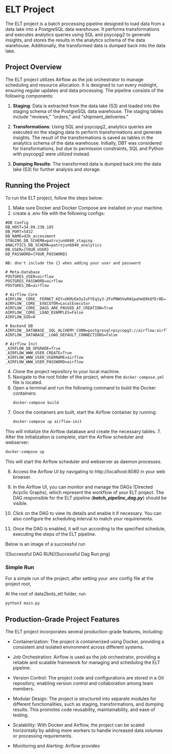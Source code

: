 # ELT Project

The ELT project is a batch processing pipeline designed to load data from a data lake into a PostgreSQL data warehouse. It performs transformations and executes analytics queries using SQL and psycopg2 to generate insights, and stores the results in the analytics schema of the data warehouse. Additionally, the transformed data is dumped back into the data lake.

## Project Overview

The ELT project utilizes Airflow as the job orchestrator to manage scheduling and resource allocation. It is designed to run every midnight, ensuring regular updates and data processing. The pipeline consists of the following components:

1. **Staging**: Data is extracted from the data lake (S3) and loaded into the staging schema of the PostgreSQL data warehouse. The staging tables include "reviews," "orders," and "shipment_deliveries."

2. **Transformations**: Using SQL and psycopg2, analytics queries are executed on the staging data to perform transformations and generate insights. The result of the transformations is saved as tables in the analytics schema of the data warehouse. Initially, DBT was considered for transformations, but due to permission constraints, SQL and Python with psycopg2 were utilized instead.

3. **Dumping Results**: The transformed data is dumped back into the data lake (S3) for further analysis and storage.

## Running the Project

To run the ELT project, follow the steps below:

1. Make sure Docker and Docker Compose are installed on your machine.
2. create a .env file with the following configs:
```
#DB Config
DB_HOST=34.89.230.185
DB_PORT=5432
DB_NAME=d2b_accessment
STAGING_DB_SCHEMA=patrojun6040_staging
ANALYTICS_DB_SCHEMA=patrojun6040_analytics
DB_USER={YOUR_USER}
DB_PASSWORD={YOUR_PASSWORD}
 
NB: dno't include the {} when adding your user and password
 
# Meta-Database
POSTGRES_USER=airflow
POSTGRES_PASSWORD=airflow
POSTGRES_DB=airflow

# Airflow Core
AIRFLOW__CORE__FERNET_KEY=UKMzEm3yIuFYEq1y3-2FxPNWSVwRASpahmQ9kQfEr8E=
AIRFLOW__CORE__EXECUTOR=LocalExecutor
AIRFLOW__CORE__DAGS_ARE_PAUSED_AT_CREATION=True
AIRFLOW__CORE__LOAD_EXAMPLES=False
AIRFLOW_UID=0

# Backend DB
AIRFLOW__DATABASE__SQL_ALCHEMY_CONN=postgresql+psycopg2://airflow:airflow@postgres/airflow
AIRFLOW__DATABASE__LOAD_DEFAULT_CONNECTIONS=False

# Airflow Init
_AIRFLOW_DB_UPGRADE=True
_AIRFLOW_WWW_USER_CREATE=True
_AIRFLOW_WWW_USER_USERNAME=airflow
_AIRFLOW_WWW_USER_PASSWORD=airflow
```
4. Clone the project repository to your local machine.
5. Navigate to the root folder of the project, where the `docker-compose.yml` file is located.
6. Open a terminal and run the following command to build the Docker containers:
   ```bash
   docker-compose build
   ```
7. Once the containers are built, start the Airflow container by running:
   ```bash
   docker-compose up airflow-init
   ```
This will initialize the Airflow database and create the necessary tables.
7. After the initialization is complete, start the Airflow scheduler and webserver:

   ```bash
   docker-compose up
   ```
This will start the Airflow scheduler and webserver as daemon processes.

8. Access the Airflow UI by navigating to http://localhost:8080 in your web browser.

9. In the Airflow UI, you can monitor and manage the DAGs (Directed Acyclic Graphs), which represent the workflow of your ELT project. The DAG responsible for the ELT pipeline (***batch_pipeline_dag.py***) should be visible.

10. Click on the DAG to view its details and enable it if necessary. You can also configure the scheduling interval to match your requirements.

11. Once the DAG is enabled, it will run according to the specified schedule, executing the steps of the ELT pipeline.

Below is an image of a successful run 

![Successful DAG RUN](Successful Dag Run.png)

### Simple Run

For a simple run of the project, after setting your .env config file at the project root, 

At the root of data2bots_elt folder, run

   ```bash
   python3 main.py
   ```
## Production-Grade Project Features
The ELT project incorporates several production-grade features, including:

- Containerization: The project is containerized using Docker, providing a consistent and isolated environment across different systems.

- Job Orchestration: Airflow is used as the job orchestrator, providing a reliable and scalable framework for managing and scheduling the ELT pipeline.

- Version Control: The project code and configurations are stored in a Git repository, enabling version control and collaboration among team members.

- Modular Design: The project is structured into separate modules for different functionalities, such as staging, transformations, and dumping results. This promotes code reusability, maintainability, and ease of testing.

- Scalability: With Docker and Airflow, the project can be scaled horizontally by adding more workers to handle increased data volumes or processing requirements.

- Monitoring and Alerting: Airflow provides






